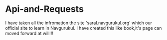 # Api-and-Requests
I have taken all the infromation the site 'saral.navgurukul.org' which our official site to learn in Navgurukul. I have created this like book,it's page can moved forward at will!!!
